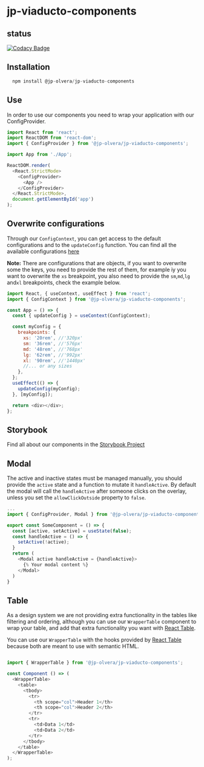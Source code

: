 # jp-viaducto-components

## status

[![Codacy Badge](https://app.codacy.com/project/badge/Grade/3d5e6929fd254dbab5d0b5e710333158)](https://www.codacy.com/gh/jp-olvera/jp-viaducto-components/dashboard?utm_source=github.com&utm_medium=referral&utm_content=jp-olvera/jp-viaducto-components&utm_campaign=Badge_Grade)

## Installation

```js
  npm install @jp-olvera/jp-viaducto-components
```

## Use

In order to use our components you need to wrap your application with our ConfigProvider.

```js
import React from 'react';
import ReactDOM from 'react-dom';
import { ConfigProvider } from '@jp-olvera/jp-viaducto-components';

import App from './App';

ReactDOM.render(
  <React.StrictMode>
    <ConfigProvider>
      <App />
    </ConfigProvider>
  </React.StrictMode>,
  document.getElementById('app')
);
```

## Overwrite configurations

Through our `ConfigContext`, you can get access to the default configurations and to the `updateConfig` function.
You can find all the available configurations [here](https://github.com/jp-olvera/jp-viaducto-components/blob/staging/src/utils/config.ts)

**Note:** There are configurations that are objects, if you want to overwrite some the keys, you need to provide the rest of them,
for example iy you want to overwrite the `xs` breakpoint, you also need to provide the `sm`,`md`,`lg` and`xl` breakpoints, check the example below.

```js
import React, { useContext, useEffect } from 'react';
import { ConfigContext } from '@jp-olvera/jp-viaducto-components';

const App = () => {
  const { updateConfig } = useContext(ConfigContext);

  const myConfig = {
    breakpoints: {
      xs: '20rem', //'320px'
      sm: '36rem', //'576px'
      md: '48rem', //'768px'
      lg: '62rem', //'992px'
      xl: '90rem', //'1440px'
      //... or any sizes
    },
  };
  useEffect(() => {
    updateConfig(myConfig);
  }, [myConfig]);

  return <div></div>;
};
```

## Storybook

Find all about our components in the [Storybook Project](https://jp-olvera.github.io/jp-viaducto-components)

## Modal

The active and inactive states must be managed manually, you should provide the `active` state and a function to mutate it `handleActive`. By default the modal will call the `handleActive` after someone clicks on the overlay, unless you set the `allowClickOutside` property to `false`.

```js
...
import { ConfigProvider, Modal } from '@jp-olvera/jp-viaducto-components';

export const SomeComponent = () => {
  const [active, setActive] = useState(false);
  const handleActive = () => {
    setActive(!active);
  }
  return (
    <Modal active handleActive = {handleActive}>
      {% Your modal content %}
    </Modal>
  )
}
```
## Table

As a design system we are not providing extra functionality in the tables like filtering and ordering, although you can use our `WrapperTable` component to wrap your table, and add that extra functionality you want with [React Table](https://react-table.tanstack.com/).

You can use our `WrapperTable` with the hooks provided by [React Table](https://react-table.tanstack.com/) because both are meant to use with semantic HTML.

```js

import { WrapperTable } from '@jp-olvera/jp-viaducto-components';

const Component () => (
  <WrapperTable>
    <table>
      <tbody>
        <tr>
          <th scope="col">Header 1</th>
          <th scope="col">Header 2</th>
        </tr>
        <tr>
          <td>Data 1</td>
          <td>Data 2</td>
        </tr>
      </tbody>
    </table>
  </WrapperTable>
);

```
